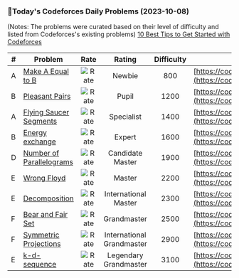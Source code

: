 ### 🌟Today's Codeforces Daily Problems (2023-10-08)
(Notes: The problems were curated based on their level of difficulty and listed from Codeforces's existing problems)
[10 Best Tips to Get Started with Codeforces](https://github.com/ika9810/Codeforces-Daily-Problems/blob/main/10%20Best%20Tips%20to%20Get%20Started%20with%20Codeforces.md)

| # | Problem | Rate| Rating | Difficulty | Contest |
|---| ----- | :--------: | :----------: | :----------: | ---------- |
|A|[Make A Equal to B](https://codeforces.com/contest/1736/problem/A)|![Rate](https://img.shields.io/badge/Newbie-800-lightgrey)|Newbie|800|[https://codeforces.com/contest/1736](https://codeforces.com/contest/1736)|
|B|[Pleasant Pairs](https://codeforces.com/contest/1541/problem/B)|![Rate](https://img.shields.io/badge/Pupil-1200-brightgreen)|Pupil|1200|[https://codeforces.com/contest/1541](https://codeforces.com/contest/1541)|
|A|[Flying Saucer Segments](https://codeforces.com/contest/226/problem/A)|![Rate](https://img.shields.io/badge/Specialist-1400-9cf)|Specialist|1400|[https://codeforces.com/contest/226](https://codeforces.com/contest/226)|
|B|[Energy exchange](https://codeforces.com/contest/68/problem/B)|![Rate](https://img.shields.io/badge/Expert-1600-blue)|Expert|1600|[https://codeforces.com/contest/68](https://codeforces.com/contest/68)|
|D|[Number of Parallelograms](https://codeforces.com/contest/660/problem/D)|![Rate](https://img.shields.io/badge/Candidate%20Master-1900-blueviolet)|Candidate Master|1900|[https://codeforces.com/contest/660](https://codeforces.com/contest/660)|
|E|[Wrong Floyd](https://codeforces.com/contest/350/problem/E)|![Rate](https://img.shields.io/badge/Master-2200-orange)|Master|2200|[https://codeforces.com/contest/350](https://codeforces.com/contest/350)|
|E|[Decomposition](https://codeforces.com/contest/1766/problem/E)|![Rate](https://img.shields.io/badge/International%20Master-2300-orange)|International Master|2300|[https://codeforces.com/contest/1766](https://codeforces.com/contest/1766)|
|F|[Bear and Fair Set](https://codeforces.com/contest/628/problem/F)|![Rate](https://img.shields.io/badge/Grandmaster-2500-red)|Grandmaster|2500|[https://codeforces.com/contest/628](https://codeforces.com/contest/628)|
|F|[Symmetric Projections](https://codeforces.com/contest/886/problem/F)|![Rate](https://img.shields.io/badge/International%20Grandmaster-2900-red)|International Grandmaster|2900|[https://codeforces.com/contest/886](https://codeforces.com/contest/886)|
|E|[k-d-sequence](https://codeforces.com/contest/407/problem/E)|![Rate](https://img.shields.io/badge/Legendary%20Grandmaster-3100-red)|Legendary Grandmaster|3100|[https://codeforces.com/contest/407](https://codeforces.com/contest/407)|
